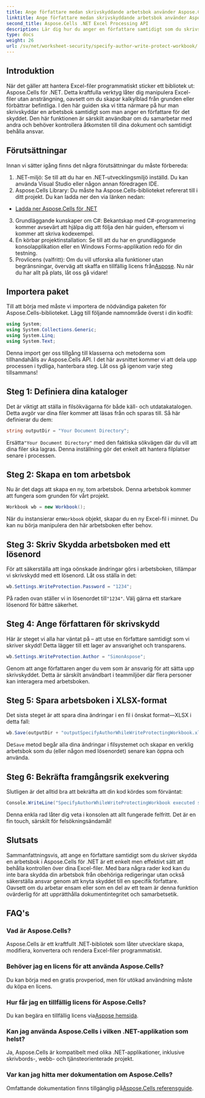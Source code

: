 ```yaml
---
title: Ange författare medan skrivskyddande arbetsbok använder Aspose.Cells
linktitle: Ange författare medan skrivskyddande arbetsbok använder Aspose.Cells
second_title: Aspose.Cells .NET Excel Processing API
description: Lär dig hur du anger en författare samtidigt som du skrivskyddar en Excel-arbetsbok med Aspose.Cells för .NET i denna steg-för-steg handledning.
type: docs
weight: 26
url: /sv/net/worksheet-security/specify-author-write-protect-workbook/
---
```

## Introduktion
När det gäller att hantera Excel-filer programmatiskt sticker ett bibliotek ut: Aspose.Cells för .NET. Detta kraftfulla verktyg låter dig manipulera Excel-filer utan ansträngning, oavsett om du skapar kalkylblad från grunden eller förbättrar befintliga. I den här guiden ska vi titta närmare på hur man skrivskyddar en arbetsbok samtidigt som man anger en författare för det skyddet. Den här funktionen är särskilt användbar om du samarbetar med andra och behöver kontrollera åtkomsten till dina dokument och samtidigt behålla ansvar.
## Förutsättningar
Innan vi sätter igång finns det några förutsättningar du måste förbereda:
1. .NET-miljö: Se till att du har en .NET-utvecklingsmiljö inställd. Du kan använda Visual Studio eller någon annan föredragen IDE.
2. Aspose.Cells Library: Du måste ha Aspose.Cells-biblioteket refererat till i ditt projekt. Du kan ladda ner den via länken nedan:
- [Ladda ner Aspose.Cells för .NET](https://releases.aspose.com/cells/net/)
3. Grundläggande kunskaper om C#: Bekantskap med C#-programmering kommer avsevärt att hjälpa dig att följa den här guiden, eftersom vi kommer att skriva kodexempel.
4. En körbar projektinstallation: Se till att du har en grundläggande konsolapplikation eller en Windows Forms-applikation redo för din testning.
5.  Provlicens (valfritt): Om du vill utforska alla funktioner utan begränsningar, överväg att skaffa en tillfällig licens från[Aspose](https://purchase.aspose.com/temporary-license/).
Nu när du har allt på plats, låt oss gå vidare!
## Importera paket
Till att börja med måste vi importera de nödvändiga paketen för Aspose.Cells-biblioteket. Lägg till följande namnområde överst i din kodfil:
```csharp
using System;
using System.Collections.Generic;
using System.Linq;
using System.Text;
```
Denna import ger oss tillgång till klasserna och metoderna som tillhandahålls av Aspose.Cells API.
I det här avsnittet kommer vi att dela upp processen i tydliga, hanterbara steg. Låt oss gå igenom varje steg tillsammans!
## Steg 1: Definiera dina kataloger
Det är viktigt att ställa in filsökvägarna för både käll- och utdatakatalogen. Detta avgör var dina filer kommer att läsas från och sparas till. Så här definierar du dem:
```csharp
string outputDir = "Your Document Directory";
```
 Ersätta`"Your Document Directory"` med den faktiska sökvägen där du vill att dina filer ska lagras. Denna inställning gör det enkelt att hantera filplatser senare i processen.
## Steg 2: Skapa en tom arbetsbok
Nu är det dags att skapa en ny, tom arbetsbok. Denna arbetsbok kommer att fungera som grunden för vårt projekt.
```csharp
Workbook wb = new Workbook();
```
 När du instansierar en`Workbook` objekt, skapar du en ny Excel-fil i minnet. Du kan nu börja manipulera den här arbetsboken efter behov.
## Steg 3: Skriv Skydda arbetsboken med ett lösenord
För att säkerställa att inga oönskade ändringar görs i arbetsboken, tillämpar vi skrivskydd med ett lösenord. Låt oss ställa in det:
```csharp
wb.Settings.WriteProtection.Password = "1234";
```
 På raden ovan ställer vi in lösenordet till`"1234"`. Välj gärna ett starkare lösenord för bättre säkerhet.
## Steg 4: Ange författaren för skrivskydd
Här är steget vi alla har väntat på – att utse en författare samtidigt som vi skriver skydd! Detta lägger till ett lager av ansvarighet och transparens.
```csharp
wb.Settings.WriteProtection.Author = "SimonAspose";
```
Genom att ange författaren anger du vem som är ansvarig för att sätta upp skrivskyddet. Detta är särskilt användbart i teammiljöer där flera personer kan interagera med arbetsboken.
## Steg 5: Spara arbetsboken i XLSX-format
Det sista steget är att spara dina ändringar i en fil i önskat format—XLSX i detta fall:
```csharp
wb.Save(outputDir + "outputSpecifyAuthorWhileWriteProtectingWorkbook.xlsx");
```
 De`Save` metod begår alla dina ändringar i filsystemet och skapar en verklig arbetsbok som du (eller någon med lösenordet) senare kan öppna och använda.
## Steg 6: Bekräfta framgångsrik exekvering
Slutligen är det alltid bra att bekräfta att din kod kördes som förväntat:
```csharp
Console.WriteLine("SpecifyAuthorWhileWriteProtectingWorkbook executed successfully.");
```
Denna enkla rad låter dig veta i konsolen att allt fungerade felfritt. Det är en fin touch, särskilt för felsökningsändamål!
## Slutsats
Sammanfattningsvis, att ange en författare samtidigt som du skriver skydda en arbetsbok i Aspose.Cells för .NET är ett enkelt men effektivt sätt att behålla kontrollen över dina Excel-filer. Med bara några rader kod kan du inte bara skydda din arbetsbok från obehöriga redigeringar utan också säkerställa ansvar genom att knyta skyddet till en specifik författare. Oavsett om du arbetar ensam eller som en del av ett team är denna funktion ovärderlig för att upprätthålla dokumentintegritet och samarbetsetik.
## FAQ's
### Vad är Aspose.Cells?
Aspose.Cells är ett kraftfullt .NET-bibliotek som låter utvecklare skapa, modifiera, konvertera och rendera Excel-filer programmatiskt.
### Behöver jag en licens för att använda Aspose.Cells?
Du kan börja med en gratis provperiod, men för utökad användning måste du köpa en licens.
### Hur får jag en tillfällig licens för Aspose.Cells?
 Du kan begära en tillfällig licens via[Aspose hemsida](https://purchase.aspose.com/temporary-license/).
### Kan jag använda Aspose.Cells i vilken .NET-applikation som helst?
Ja, Aspose.Cells är kompatibelt med olika .NET-applikationer, inklusive skrivbords-, webb- och tjänsteorienterade projekt.
### Var kan jag hitta mer dokumentation om Aspose.Cells?
 Omfattande dokumentation finns tillgänglig på[Aspose.Cells referensguide](https://reference.aspose.com/cells/net/).
